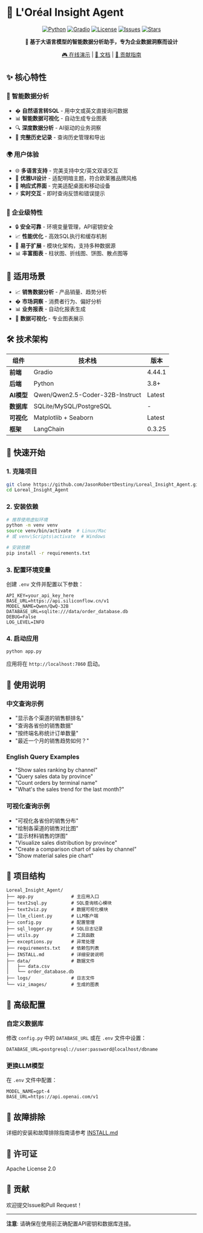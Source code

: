 # 🎯 L'Oréal Insight Agent 

<div align="center">

[![Python](https://img.shields.io/badge/Python-3.8%2B-blue)](https://python.org)
[![Gradio](https://img.shields.io/badge/Gradio-4.44.1-orange)](https://gradio.app)
[![License](https://img.shields.io/badge/License-MIT-green.svg)](LICENSE)
[![Issues](https://img.shields.io/github/issues/JasonRobertDestiny/Loreal_Insight_Agent)](https://github.com/JasonRobertDestiny/Loreal_Insight_Agent/issues)
[![Stars](https://img.shields.io/github/stars/JasonRobertDestiny/Loreal_Insight_Agent)](https://github.com/JasonRobertDestiny/Loreal_Insight_Agent/stargazers)

**🚀 基于大语言模型的智能数据分析助手，专为企业数据洞察而设计**

[🎮 在线演示](https://www.modelscope.cn/studios/JasonRobert/loreal-insight-agent/files) | [📖 文档](https://deepwiki.com/JasonRobertDestiny/Loreal_Insight_Agent) | [🤝 贡献指南](CONTRIBUTING.md)

</div>

## ✨ 核心特性

### 🎯 智能数据分析
- �️ **自然语言转SQL** - 用中文或英文直接询问数据
- 📊 **智能数据可视化** - 自动生成专业图表
- 🔍 **深度数据分析** - AI驱动的业务洞察
- 📝 **完整历史记录** - 查询历史管理和导出

### 🌍 用户体验
- 🌐 **多语言支持** - 完美支持中文/英文双语交互
- 🎨 **优雅UI设计** - 适配明暗主题，符合欧莱雅品牌风格
- 📱 **响应式界面** - 完美适配桌面和移动设备
- ⚡ **实时交互** - 即时查询反馈和错误提示

### 🔧 企业级特性
- 🔒 **安全可靠** - 环境变量管理，API密钥安全
- 📈 **性能优化** - 高效SQL执行和缓存机制
- 🔄 **易于扩展** - 模块化架构，支持多种数据源
- 📊 **丰富图表** - 柱状图、折线图、饼图、散点图等

## 🎯 适用场景

- 📈 **销售数据分析** - 产品销量、趋势分析
- �️ **市场洞察** - 消费者行为、偏好分析  
- 📊 **业务报表** - 自动化报表生成
- 🎨 **数据可视化** - 专业图表展示

## 🛠️ 技术架构

| 组件 | 技术栈 | 版本 |
|------|--------|------|
| **前端** | Gradio | 4.44.1 |
| **后端** | Python | 3.8+ |
| **AI模型** | Qwen/Qwen2.5-Coder-32B-Instruct | Latest |
| **数据库** | SQLite/MySQL/PostgreSQL | - |
| **可视化** | Matplotlib + Seaborn | Latest |
| **框架** | LangChain | 0.3.25 |

## 🚀 快速开始

### 1. 克隆项目
```bash
git clone https://github.com/JasonRobertDestiny/Loreal_Insight_Agent.git
cd Loreal_Insight_Agent
```

### 2. 安装依赖
```bash
# 推荐使用虚拟环境
python -m venv venv
source venv/bin/activate  # Linux/Mac
# 或 venv\Scripts\activate  # Windows

# 安装依赖
pip install -r requirements.txt
```

### 3. 配置环境变量
创建 `.env` 文件并配置以下参数：
```env
API_KEY=your_api_key_here
BASE_URL=https://api.siliconflow.cn/v1
MODEL_NAME=Qwen/QwQ-32B
DATABASE_URL=sqlite:///data/order_database.db
DEBUG=False
LOG_LEVEL=INFO
```

### 4. 启动应用
```bash
python app.py
```

应用将在 `http://localhost:7860` 启动。

## 📖 使用说明

### 中文查询示例
- "显示各个渠道的销售额排名"
- "查询各省份的销售数据"
- "按终端名称统计订单数量"
- "最近一个月的销售趋势如何？"

### English Query Examples
- "Show sales ranking by channel"
- "Query sales data by province"
- "Count orders by terminal name"
- "What's the sales trend for the last month?"

### 可视化查询示例
- "可视化各省份的销售分布"
- "绘制各渠道的销售对比图"
- "显示材料销售的饼图"
- "Visualize sales distribution by province"
- "Create a comparison chart of sales by channel"
- "Show material sales pie chart"

## 📁 项目结构

```
Loreal_Insight_Agent/
├── app.py              # 主应用入口
├── text2sql.py         # SQL查询核心模块
├── text2viz.py         # 数据可视化模块
├── llm_client.py       # LLM客户端
├── config.py           # 配置管理
├── sql_logger.py       # SQL日志记录
├── utils.py            # 工具函数
├── exceptions.py       # 异常处理
├── requirements.txt    # 依赖包列表
├── INSTALL.md          # 详细安装说明
├── data/               # 数据文件
│   ├── data.csv
│   └── order_database.db
├── logs/               # 日志文件
└── viz_images/         # 生成的图表
```

## 🔧 高级配置

### 自定义数据库
修改 `config.py` 中的 `DATABASE_URL` 或在 `.env` 文件中设置：
```env
DATABASE_URL=postgresql://user:password@localhost/dbname
```

### 更换LLM模型
在 `.env` 文件中配置：
```env
MODEL_NAME=gpt-4
BASE_URL=https://api.openai.com/v1
```

## 🐛 故障排除

详细的安装和故障排除指南请参考 [INSTALL.md](INSTALL.md)

## 📄 许可证

Apache License 2.0

## 🤝 贡献

欢迎提交Issue和Pull Request！

---

**注意**: 请确保在使用前正确配置API密钥和数据库连接。
